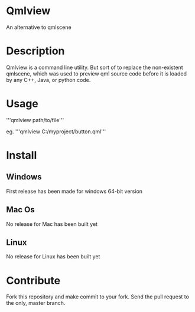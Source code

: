 # Qmlview
An alternative to qmlscene

# Description
Qmlview is a command line utility. But sort of to replace the non-existent
qmlscene, which was used to preview qml source code before it is loaded
by any C++, Java, or python code.

# Usage
'''qmlview path/to/file'''

eg.
'''qmlview C:/myproject/button.qml'''

# Install

## Windows
First release has been made for windows 64-bit version

## Mac Os
No release for Mac has been built yet

## Linux
No release for Linux has been built yet


# Contribute
Fork this repository and make commit to your fork.
Send the pull request to the only, master branch.
